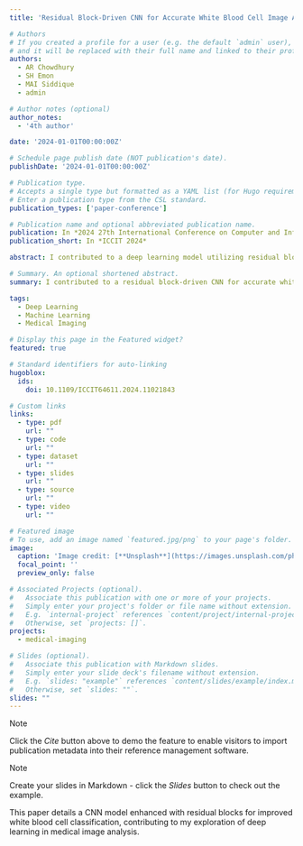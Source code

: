 ```yaml
---
title: 'Residual Block-Driven CNN for Accurate White Blood Cell Image Analysis and Classification'

# Authors
# If you created a profile for a user (e.g. the default `admin` user), write the username (folder name) here
# and it will be replaced with their full name and linked to their profile.
authors:
  - AR Chowdhury
  - SH Emon
  - MAI Siddique
  - admin

# Author notes (optional)
author_notes:
  - '4th author'

date: '2024-01-01T00:00:00Z'

# Schedule page publish date (NOT publication's date).
publishDate: '2024-01-01T00:00:00Z'

# Publication type.
# Accepts a single type but formatted as a YAML list (for Hugo requirements).
# Enter a publication type from the CSL standard.
publication_types: ['paper-conference']

# Publication name and optional abbreviated publication name.
publication: In *2024 27th International Conference on Computer and Information Technology (ICCIT)*
publication_short: In *ICCIT 2024*

abstract: I contributed to a deep learning model utilizing residual blocks within a CNN to enhance the accuracy of white blood cell image analysis and classification. Presented at ICCIT 2024, this work reflects my interest in applying machine learning to medical diagnostics.

# Summary. An optional shortened abstract.
summary: I contributed to a residual block-driven CNN for accurate white blood cell analysis, presented at ICCIT 2024.

tags:
  - Deep Learning
  - Machine Learning
  - Medical Imaging

# Display this page in the Featured widget?
featured: true

# Standard identifiers for auto-linking
hugoblox:
  ids:
    doi: 10.1109/ICCIT64611.2024.11021843

# Custom links
links:
  - type: pdf
    url: ""
  - type: code
    url: ""
  - type: dataset
    url: ""
  - type: slides
    url: ""
  - type: source
    url: ""
  - type: video
    url: ""

# Featured image
# To use, add an image named `featured.jpg/png` to your page's folder.
image:
  caption: 'Image credit: [**Unsplash**](https://images.unsplash.com/photo-1579746287292-7e8e756e35d9?q=80&w=1974&auto=format&fit=crop&ixlib=rb-4.0.3&ixid=M3wxMjA3fDB8MHxwaG90by1wYWdlfHx8fGVufDB8fHx8fA%3D%3D)'
  focal_point: ''
  preview_only: false

# Associated Projects (optional).
#   Associate this publication with one or more of your projects.
#   Simply enter your project's folder or file name without extension.
#   E.g. `internal-project` references `content/project/internal-project/index.md`.
#   Otherwise, set `projects: []`.
projects:
  - medical-imaging

# Slides (optional).
#   Associate this publication with Markdown slides.
#   Simply enter your slide deck's filename without extension.
#   E.g. `slides: "example"` references `content/slides/example/index.md`.
#   Otherwise, set `slides: ""`.
slides: ""
---
```


> [!NOTE]
> Click the _Cite_ button above to demo the feature to enable visitors to import publication metadata into their reference management software.

> [!NOTE]
> Create your slides in Markdown - click the _Slides_ button to check out the example.

This paper details a CNN model enhanced with residual blocks for improved white blood cell classification, contributing to my exploration of deep learning in medical image analysis.